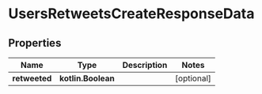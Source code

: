 
# UsersRetweetsCreateResponseData

## Properties
Name | Type | Description | Notes
------------ | ------------- | ------------- | -------------
**retweeted** | **kotlin.Boolean** |  |  [optional]



